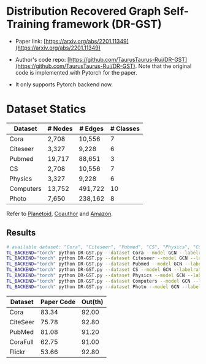 # Distribution Recovered Graph Self-Training framework (DR-GST)

- Paper link: [https://arxiv.org/abs/2201.11349](https://arxiv.org/abs/2201.11349)
- Author's code repo: [https://github.com/TaurusTaurus-Rui/DR-GST](https://github.com/TaurusTaurus-Rui/DR-GST). Note that the original code is implemented with Pytorch for the paper.

- It only supports Pytorch backend now.
# Dataset Statics

| Dataset   | # Nodes | # Edges | # Classes |
|-----------|---------|---------|-----------|
| Cora      | 2,708   | 10,556  | 7         |
| Citeseer  | 3,327   | 9,228   | 6         |
| Pubmed    | 19,717  | 88,651  | 3         |
| CS        | 2,708   | 10,556  | 7         |
| Physics   | 3,327   | 9,228   | 6         |
| Computers | 13,752  | 491,722 | 10        |
| Photo     | 7,650   | 238,162 | 8         |

Refer to [Planetoid](https://gammagl.readthedocs.io/en/latest/api/gammagl.datasets.html#gammagl.datasets.Planetoid), [Coauthor](https://gammagl.readthedocs.io/en/latest/generated/gammagl.datasets.Coauthor.html) and [Amazon](https://gammagl.readthedocs.io/en/latest/generated/gammagl.datasets.Amazon.html).


Results
-------

```bash
# available dataset: "Cora", "Citeseer", "Pubmed", "CS", "Physics", "Computers", "Photo"
TL_BACKEND="torch" python DR-GST.py --dataset Cora --model GCN --labelrate 20 --drop_method dropout --droprate 0.3
TL_BACKEND="torch" python DR-GST.py --dataset Citeseer --model GCN --labelrate 20 --drop_method dropout --droprate 0.3
TL_BACKEND="torch" python DR-GST.py --dataset Pubmed --model GCN --labelrate 20 --drop_method dropout --droprate 0.3
TL_BACKEND="torch" python DR-GST.py --dataset CS --model GCN --labelrate 20 --drop_method dropout --droprate 0.3
TL_BACKEND="torch" python DR-GST.py --dataset Physics --model GCN --labelrate 20 --drop_method dropout --droprate 0.3
TL_BACKEND="torch" python DR-GST.py --dataset Computers --model GCN --labelrate 20 --drop_method dropout --droprate 0.3
TL_BACKEND="torch" python DR-GST.py --dataset Photo --model GCN --labelrate 20 --drop_method dropout --droprate 0.3
```


| Dataset  | Paper Code | Out(th) |
|----------|------------|---------|
| Cora     | 83.34      | 92.00   |
| CiteSeer | 75.78      | 92.80   |
| PubMed   | 81.08      | 91.20   | 
| CoraFull | 62.75      | 91.00   |
| Flickr   | 53.66      | 92.80   |
